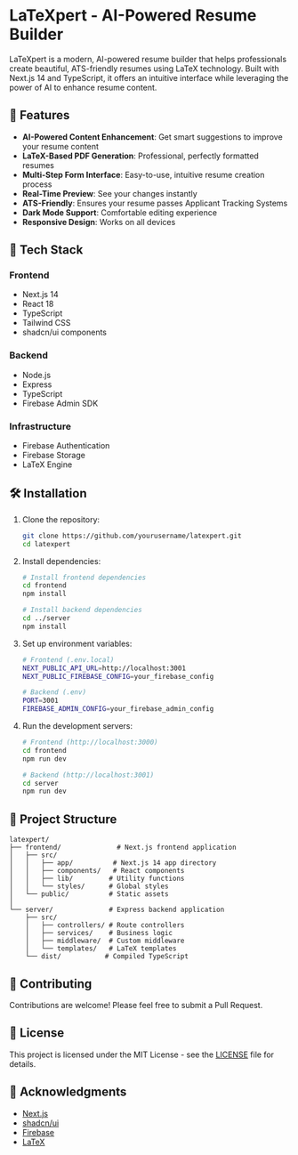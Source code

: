 # LaTeXpert - AI-Powered Resume Builder

LaTeXpert is a modern, AI-powered resume builder that helps professionals create beautiful, ATS-friendly resumes using LaTeX technology. Built with Next.js 14 and TypeScript, it offers an intuitive interface while leveraging the power of AI to enhance resume content.

## 🌟 Features

- **AI-Powered Content Enhancement**: Get smart suggestions to improve your resume content
- **LaTeX-Based PDF Generation**: Professional, perfectly formatted resumes
- **Multi-Step Form Interface**: Easy-to-use, intuitive resume creation process
- **Real-Time Preview**: See your changes instantly
- **ATS-Friendly**: Ensures your resume passes Applicant Tracking Systems
- **Dark Mode Support**: Comfortable editing experience
- **Responsive Design**: Works on all devices

## 🚀 Tech Stack

### Frontend
- Next.js 14
- React 18
- TypeScript
- Tailwind CSS
- shadcn/ui components

### Backend
- Node.js
- Express
- TypeScript
- Firebase Admin SDK

### Infrastructure
- Firebase Authentication
- Firebase Storage
- LaTeX Engine

## 🛠️ Installation

1. Clone the repository:
   ```bash
   git clone https://github.com/yourusername/latexpert.git
   cd latexpert
   ```

2. Install dependencies:
   ```bash
   # Install frontend dependencies
   cd frontend
   npm install

   # Install backend dependencies
   cd ../server
   npm install
   ```

3. Set up environment variables:
   ```bash
   # Frontend (.env.local)
   NEXT_PUBLIC_API_URL=http://localhost:3001
   NEXT_PUBLIC_FIREBASE_CONFIG=your_firebase_config

   # Backend (.env)
   PORT=3001
   FIREBASE_ADMIN_CONFIG=your_firebase_admin_config
   ```

4. Run the development servers:
   ```bash
   # Frontend (http://localhost:3000)
   cd frontend
   npm run dev

   # Backend (http://localhost:3001)
   cd server
   npm run dev
   ```

## 📁 Project Structure

```
latexpert/
├── frontend/              # Next.js frontend application
│   ├── src/
│   │   ├── app/          # Next.js 14 app directory
│   │   ├── components/   # React components
│   │   ├── lib/         # Utility functions
│   │   └── styles/      # Global styles
│   └── public/          # Static assets
│
└── server/              # Express backend application
    ├── src/
    │   ├── controllers/ # Route controllers
    │   ├── services/    # Business logic
    │   ├── middleware/  # Custom middleware
    │   └── templates/   # LaTeX templates
    └── dist/           # Compiled TypeScript
```

## 🤝 Contributing

Contributions are welcome! Please feel free to submit a Pull Request.

## 📝 License

This project is licensed under the MIT License - see the [LICENSE](LICENSE) file for details.

## 🙏 Acknowledgments

- [Next.js](https://nextjs.org/)
- [shadcn/ui](https://ui.shadcn.com/)
- [Firebase](https://firebase.google.com/)
- [LaTeX](https://www.latex-project.org/)
